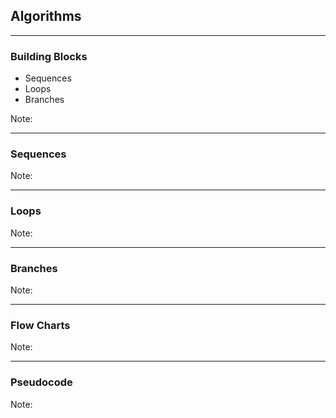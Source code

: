 ## Algorithms

---

### Building Blocks

* Sequences
* Loops
* Branches

Note:

---

### Sequences

Note:

---

### Loops

Note:

---

### Branches

Note:

---

### Flow Charts

Note:

---

### Pseudocode

Note:

